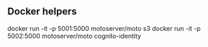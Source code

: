 ## Docker helpers
docker run -it -p 5001:5000 motoserver/moto s3
docker run -it -p 5002:5000 motoserver/moto cognito-identity